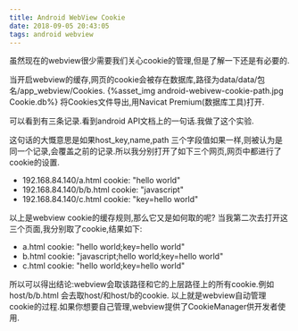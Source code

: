 ```yaml
---
title: Android WebView Cookie
date: 2018-09-05 20:43:05
tags: android webview
---
```

虽然现在的webview很少需要我们关心cookie的管理,但是了解一下还是有必要的.
<!--more-->
当开启webview的缓存,网页的cookie会被存在数据库,路径为data/data/包名/app_webview/Cookies.
{%asset_img android-webivew-cookie-path.jpg Cookie.db%}
将Cookies文件导出,用Navicat Premium(数据库工具)打开.

可以看到有三条记录.看到android API文档上的一句话.我做了这个实验.

这句话的大慨意思是如果host_key,name,path 三个字段值如果一样,则被认为是同一个记录,会覆盖之前的记录.所以我分别打开了如下三个网页,网页中都进行了cookie的设置.
* 192.168.84.140/a.html     cookie: "hello world"
* 192.168.84.140/b/b.html   cookie: "javascript"
* 192.168.84.140/c.html     cookie: "key=hello world"

以上是webview cookie的缓存规则,那么它又是如何取的呢?
当我第二次去打开这三个页面,我分别取了cookie,结果如下:
* a.html cookie: "hello world;key=hello world"
* b.html cookie: "javascript;hello world;key=hello world"
* c.html cookie: "hello world;key=hello world"

所以可以得出结论:webview会取该路径和它的上层路径上的所有cookie.例如host/b/b.html 会去取host/和host/b的cookie.
以上就是webview自动管理cookie的过程.如果你想要自己管理,webview提供了CookieManager供开发者使用.
